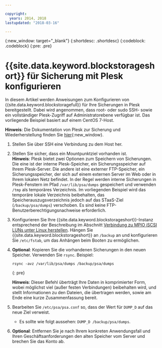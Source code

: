 ```yaml
---

copyright:
  years: 2014, 2018
lastupdated: "2018-03-16"

---
```

{:new_window: target="_blank"}
{:shortdesc: .shortdesc}
{:codeblock: .codeblock}
{:pre: .pre}
 
# {{site.data.keyword.blockstorageshort}} für Sicherung mit Plesk konfigurieren

In diesem Artikel werden Anweisungen zum Konfigurieren von {{site.data.keyword.blockstoragefull}} für Ihre Sicherungen in Plesk bereitgestellt. Dabei wird angenommen, dass root- oder sudo SSH- sowie ein vollständiger Plesk-Zugriff auf Administratorebene verfügbar ist. Das vorliegende Beispiel basiert auf einem CentOS 7-Host.

**Hinweis**: Die Dokumentation von Plesk zur Sicherung und Wiederherstellung finden Sie [hier](https://docs.plesk.com/en-US/12.5/administrator-guide/backing-up-and-restoration.59256/){:new_window}.

1. Stellen Sie über SSH eine Verbindung zu dem Host her.

2. Stellen Sie sicher, dass ein Mountpunktziel vorhanden ist. <br />
   **Hinweis**: Plesk bietet zwei Optionen zum Speichern von Sicherungen. Die eine ist der interne Plesk-Speicher, ein Sicherungsspeicher auf Ihrem Plesk-Server. Die andere ist eine externer FTP-Speicher, ein Sicherungsspeicher, der sich auf einem externen Server im Web oder in Ihrem lokalen Netz befindet. In der Regel werden interne Sicherungen in Plesk-Fenstern im Pfad `/var/lib/psa/dumps` gespeichert und verwenden `/tmp` als temporäres Verzeichnis. Im vorliegenden Beispiel wird das temporäre lokale Verzeichnis beibehalten, das Speicherauszugsverzeichnis jedoch auf das STaaS-Ziel (`/backup/psa/dumps`) verschoben. Es sind keine FTP-Benutzerberechtigungsnachweise erforderlich.
   
3. Konfigurieren Sie Ihre {{site.data.keyword.blockstorageshort}}-Instanz entsprechend der Beschreibung im Abschnitt [Verbindung zu MPIO iSCSI LUNs unter Linux herstellen](accessing_block_storage_linux.html). Hängen Sie {{site.data.keyword.blockstorageshort}} an `/backup` an und konfigurieren Sie `/etc/fstab`, um das Anhängen beim Booten zu ermöglichen.

4. **Optional**: Kopieren Sie die vorhandenen Sicherungen in den neuen Speicher. Verwenden Sie `rsync`. Beispiel:
   ```
   rsync -avz /var/lib/psa/dumps /backup/psa/dumps
   ```
   {: pre}
    
    **Hinweis**: Dieser Befehl überträgt Ihre Daten in komprimierter Form, wobei möglichst viel (außer festen Verbindungen) beibehalten wird, und stellt Informationen zu den Dateien, die übertragen werden, sowie am Ende eine kurze Zusammenfassung bereit.
    
5. Bearbeiten Sie `/etc/psa/psa.conf` so, dass der Wert für `DUMP_D` auf das neue Ziel verweist. 
    -  Es sollte wie folgt aussehen: `DUMP_D /backup/psa/dumps`. 

6. **Optional**: Entfernen Sie je nach Ihrem konkreten Anwendungsfall und Ihren Geschäftsanforderungen den alten Speicher vom Server und brechen Sie das Konto ab.


